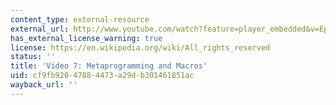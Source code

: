 ```yaml
---
content_type: external-resource
external_url: http://www.youtube.com/watch?feature=player_embedded&v=EpNeNCGmyZE
has_external_license_warning: true
license: https://en.wikipedia.org/wiki/All_rights_reserved
status: ''
title: 'Video 7: Metaprogramming and Macros'
uid: cf9fb920-4788-4473-a29d-b301461851ac
wayback_url: ''
---
```

